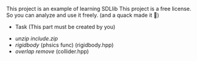 ﻿This project is an example of learning SDLlib
This project is a free license.
So you can analyze and use it freely.
(and a quack made it 👀)


* Task (This part must be created by you)
- *unzip include.zip*
- *rigidbody* (phsics func) (rigidbody.hpp)
- *overlap remove* (collider.hpp)